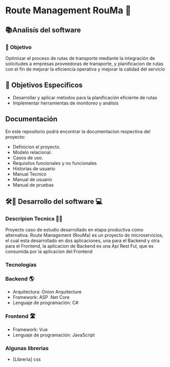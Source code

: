 # Route Management RouMa 🚞

## 📚Analisís del software

###  🚨 Objetivo

Optimizar el proceso de rutas de transporte mediante la integración de solicitudes a empresas proveedoras de transporte, y planificacion de rutas con el fin de mejorar la eficiencia operativa y mejorar la calidad del servicio

## 🚥 Objetivos Especificos
- Desarrollar y aplicar métodos para la planificación eficiente de rutas
- Implementar herramientas de monitoreo y análisis
  
## Documentación 

En este repositorio podrá encontrar la documentacion respectiva del proyecto:
- Definicion el proyecto.
- Modelo relacional.
- Casos de uso.
- Requisitos funcionales y no funcionales
- Historias de usuario
- Manual Tecnico
- Manual de usuario
- Manual de pruebas
  

## 🛠🔧 Desarrollo del software 💻

### Descripion Tecnica 👩‍💻
Proyecto caso de estudio desarrollado en etapa productiva como alternativa. 
Route Management (RouMa) es un proyecto de microservicios, el cual esta desarrollado en dos aplicaciones, una para el Backend y otra para el Frontend, la aplicacion de Backend es una Api Rest Ful, que es consumida por la aplicacion del Frontend

### Tecnologías 
### Backend 🌎
- Arquitectura: Onion Arquitecture
- Framework: ASP .Net Core
- Lenguaje de programación: C#

### Frontend 🛣
- Framework: Vue
- Lenguaje de programación: JavaScript

### Algunas librerias
- [Libreria] css
  
